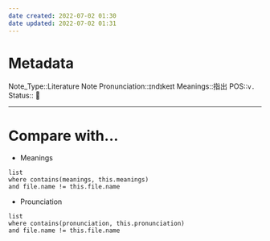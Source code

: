 ```yaml
---
date created: 2022-07-02 01:30
date updated: 2022-07-02 01:31
---
```


# Metadata

Note_Type::Literature Note
Pronunciation::ɪndɪkeɪt
Meanings::指出
POS::`v.`
Status:: 👶

---

# Compare with...

- Meanings

```dataview
list
where contains(meanings, this.meanings)
and file.name != this.file.name
```

- Prounciation

```dataview
list
where contains(pronunciation, this.pronunciation)
and file.name != this.file.name
```
